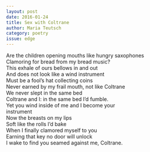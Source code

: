 ```yaml
---
layout: post 
date: 2016-01-24
title: Sex with Coltrane
author: Maria Teutsch
category: poetry
issue: edge
---
```

Are the children opening mouths like hungry saxophones  
Clamoring for bread from my bread music?  
This exhale of ours bellows in and out  
And does not look like a wind instrument  
Must be a fool’s hat collecting coins  
Never earned by my frail mouth, not like Coltrane  
We never slept in the same bed  
Coltrane and I: in the same bed I’d fumble.  
Yet you wind inside of me and I become your  
instrument  
Now the breasts on my lips  
Soft like the rolls I’d bake  
When I finally clamored myself to you  
Earning that key no door will unlock  
I wake to find you seamed against me, Coltrane.